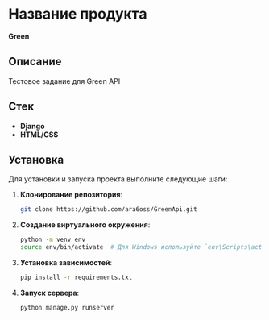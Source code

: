 # Название продукта
**Green**

## Описание
Тестовое задание для Green API

## Стек
- **Django**
- **HTML/CSS**

## Установка
Для установки и запуска проекта выполните следующие шаги:

1. **Клонирование репозитория**:

     ```bash
     git clone https://github.com/ara6oss/GreenApi.git

2. **Создание виртуального окружения**:

    ```bash
    python -m venv env
    source env/bin/activate  # Для Windows используйте `env\Scripts\activate`

3. **Установка зависимостей**:

   ```bash
   pip install -r requirements.txt
   
4. **Запуск сервера**:

    ```bash
    python manage.py runserver

